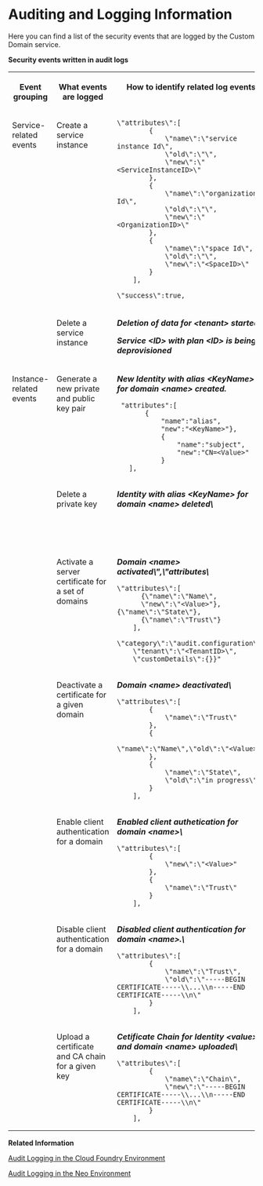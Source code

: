 <!-- loioffa6fa6180fd4e3cab6600f1566c93fe -->

# Auditing and Logging Information

Here you can find a list of the security events that are logged by the Custom Domain service.

**Security events written in audit logs**


<table>
<tr>
<th valign="top">

Event grouping



</th>
<th valign="top">

What events are logged



</th>
<th valign="top">

How to identify related log events



</th>
<th valign="top">

Additional information



</th>
</tr>
<tr>
<td valign="top" rowspan="2">

Service-related events



</td>
<td valign="top">

Create a service instance



</td>
<td valign="top">

```
\"attributes\":[
        {
            \"name\":\"service instance Id\",
            \"old\":\"\",
            \"new\":\"<ServiceInstanceID>\"
        },
        {
            \"name\":\"organization Id\",
            \"old\":\"\",
            \"new\":\"<OrganizationID>\"
        },
        {
            \"name\":\"space Id\",
            \"old\":\"\",
            \"new\":\"<SpaceID>\"
        }
    ],
```

`\"success\":true,`



</td>
<td valign="top">



</td>
</tr>
<tr>
<td valign="top">

Delete a service instance



</td>
<td valign="top">

***Deletion of data for *<tenant\>* started:***

***Service *<ID\>* with plan *<ID\>* is being deprovisioned***



</td>
<td valign="top">

 



</td>
</tr>
<tr>
<td valign="top" rowspan="7">

Instance-related events



</td>
<td valign="top">

Generate a new private and public key pair



</td>
<td valign="top">

***New Identity with alias *<KeyName\>* for domain *<name\>* created.***

```
 "attributes":[
       {
           "name":"alias",
           "new":"<KeyName>"},
           {
               "name":"subject",
               "new":"CN=<Value>"
           }
   ],
```



</td>
<td valign="top">

 



</td>
</tr>
<tr>
<td valign="top">

Delete a private key



</td>
<td valign="top">

***Identity with alias *<KeyName\>* for domain *<name\>* deleted\\***



</td>
<td valign="top">

Deleting the private key also deletes the public key.



</td>
</tr>
<tr>
<td valign="top">

Activate a server certificate for a set of domains



</td>
<td valign="top">

***Domain *<name\>* activated\\",\\"attributes\\***

```
\"attributes\":[
      {\"name\":\"Name\",
      \"new\":\"<Value>"},{\"name\":\"State\"},
      {\"name\":\"Trust\"}
    ],
    \"category\":\"audit.configuration\",
    \"tenant\":\"<TenantID>\",
    \"customDetails\":{}}"
```



</td>
<td valign="top">

 



</td>
</tr>
<tr>
<td valign="top">

Deactivate a certificate for a given domain



</td>
<td valign="top">

***Domain *<name\>* deactivated\\***

```
\"attributes\":[
        {
            \"name\":\"Trust\"
        },
        {
            \"name\":\"Name\",\"old\":\"<Value>"
        },
        {
            \"name\":\"State\",
            \"old\":\"in progress\"
        }
    ],
```



</td>
<td valign="top">

 



</td>
</tr>
<tr>
<td valign="top">

Enable client authentication for a domain



</td>
<td valign="top">

***Enabled client authetication for domain *<name\>*\\***

```
\"attributes\":[
        {
            \"new\":\"<Value>"
        },
        {
            \"name\":\"Trust\"
        }
    ],
```



</td>
<td valign="top">

 



</td>
</tr>
<tr>
<td valign="top">

Disable client authentication for a domain



</td>
<td valign="top">

***Disabled client authentication for domain *<name\>*.\\***

```
\"attributes\":[
        {
            \"name\":\"Trust\",
            \"old\":\"-----BEGIN CERTIFICATE-----\\...\\n-----END CERTIFICATE-----\\n\"
        }
    ],
```



</td>
<td valign="top">

 



</td>
</tr>
<tr>
<td valign="top">

Upload a certificate and CA chain for a given key



</td>
<td valign="top">

***Cetificate Chain for Identity *<value\>* and domain *<name\>* uploaded\\***

```
\"attributes\":[
        {
            \"name\":\"Chain\",
            \"new\":\"-----BEGIN CERTIFICATE-----\\...\\n-----END CERTIFICATE-----\\n\"
        }
    ],
```



</td>
<td valign="top">

 



</td>
</tr>
</table>

**Related Information**  


[Audit Logging in the Cloud Foundry Environment](https://help.sap.com/viewer/65de2977205c403bbc107264b8eccf4b/Cloud/en-US/f92c86ab11f6474ea5579d839051c334.html)

[Audit Logging in the Neo Environment](https://help.sap.com/viewer/ea72206b834e4ace9cd834feed6c0e09/Cloud/en-US/02c39712c1064c96b37c1ea5bc9420dc.html)

